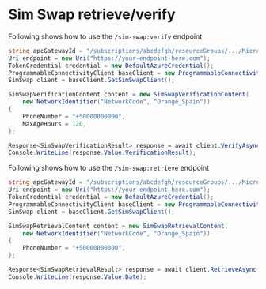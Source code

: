 # Sim Swap retrieve/verify

Following shows how to use the `/sim-swap:verify` endpoint

```C# Snippet:APC_Sample_SimSwapVerifyTest
string apcGatewayId = "/subscriptions/abcdefgh/resourceGroups/.../Microsoft.programmableconnectivity/...";
Uri endpoint = new Uri("https://your-endpoint-here.com");
TokenCredential credential = new DefaultAzureCredential();
ProgrammableConnectivityClient baseClient = new ProgrammableConnectivityClient(endpoint, credential);
SimSwap client = baseClient.GetSimSwapClient();

SimSwapVerificationContent content = new SimSwapVerificationContent(
    new NetworkIdentifier("NetworkCode", "Orange_Spain"))
{
    PhoneNumber = "+50000000000",
    MaxAgeHours = 120,
};

Response<SimSwapVerificationResult> response = await client.VerifyAsync(apcGatewayId, content);
Console.WriteLine(response.Value.VerificationResult);
```

Following shows how to use the `/sim-swap:retrieve` endpoint

```C# Snippet:APC_Sample_SimSwapRetrieveTest
string apcGatewayId = "/subscriptions/abcdefgh/resourceGroups/.../Microsoft.programmableconnectivity/...";
Uri endpoint = new Uri("https://your-endpoint-here.com");
TokenCredential credential = new DefaultAzureCredential();
ProgrammableConnectivityClient baseClient = new ProgrammableConnectivityClient(endpoint, credential);
SimSwap client = baseClient.GetSimSwapClient();

SimSwapRetrievalContent content = new SimSwapRetrievalContent(
    new NetworkIdentifier("NetworkCode", "Orange_Spain"))
{
    PhoneNumber = "+50000000000",
};

Response<SimSwapRetrievalResult> response = await client.RetrieveAsync(apcGatewayId, content);
Console.WriteLine(response.Value.Date);
```
